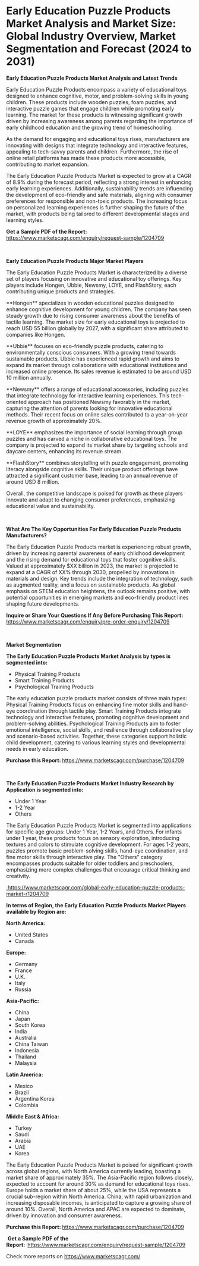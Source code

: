 <p><h1>Early Education Puzzle Products Market Analysis and Market Size: Global Industry Overview, Market Segmentation and Forecast (2024 to 2031)</h1></p><p><strong>Early Education Puzzle Products Market Analysis and Latest Trends</strong></p>
<p><p>Early Education Puzzle Products encompass a variety of educational toys designed to enhance cognitive, motor, and problem-solving skills in young children. These products include wooden puzzles, foam puzzles, and interactive puzzle games that engage children while promoting early learning. The market for these products is witnessing significant growth driven by increasing awareness among parents regarding the importance of early childhood education and the growing trend of homeschooling.</p><p>As the demand for engaging and educational toys rises, manufacturers are innovating with designs that integrate technology and interactive features, appealing to tech-savvy parents and children. Furthermore, the rise of online retail platforms has made these products more accessible, contributing to market expansion. </p><p>The Early Education Puzzle Products Market is expected to grow at a CAGR of 8.9% during the forecast period, reflecting a strong interest in enhancing early learning experiences. Additionally, sustainability trends are influencing the development of eco-friendly and safe materials, aligning with consumer preferences for responsible and non-toxic products. The increasing focus on personalized learning experiences is further shaping the future of the market, with products being tailored to different developmental stages and learning styles.</p></p>
<p><strong>Get a Sample PDF of the Report:&nbsp;</strong> <a href="https://www.marketscagr.com/enquiry/request-sample/1204709?utm_campaign=1868&utm_medium=2&utm_source=Github&utm_content=ia&utm_term=31122024&utm_id=early-education-puzzle-products">https://www.marketscagr.com/enquiry/request-sample/1204709</a></p>
<p>&nbsp;</p>
<p><strong>Early Education Puzzle Products Major Market Players</strong></p>
<p><p>The Early Education Puzzle Products Market is characterized by a diverse set of players focusing on innovative and educational toy offerings. Key players include Hongen, Ubbie, Newsmy, LOYE, and FlashStory, each contributing unique products and strategies.</p><p>**Hongen** specializes in wooden educational puzzles designed to enhance cognitive development for young children. The company has seen steady growth due to rising consumer awareness about the benefits of tactile learning. The market size for early educational toys is projected to reach USD 55 billion globally by 2027, with a significant share attributed to companies like Hongen.</p><p>**Ubbie** focuses on eco-friendly puzzle products, catering to environmentally conscious consumers. With a growing trend towards sustainable products, Ubbie has experienced rapid growth and aims to expand its market through collaborations with educational institutions and increased online presence. Its sales revenue is estimated to be around USD 10 million annually.</p><p>**Newsmy** offers a range of educational accessories, including puzzles that integrate technology for interactive learning experiences. This tech-oriented approach has positioned Newsmy favorably in the market, capturing the attention of parents looking for innovative educational methods. Their recent focus on online sales contributed to a year-on-year revenue growth of approximately 20%.</p><p>**LOYE** emphasizes the importance of social learning through group puzzles and has carved a niche in collaborative educational toys. The company is projected to expand its market share by targeting schools and daycare centers, enhancing its revenue stream.</p><p>**FlashStory** combines storytelling with puzzle engagement, promoting literacy alongside cognitive skills. Their unique product offerings have attracted a significant customer base, leading to an annual revenue of around USD 8 million.</p><p>Overall, the competitive landscape is poised for growth as these players innovate and adapt to changing consumer preferences, emphasizing educational value and sustainability.</p></p>
<p>&nbsp;</p>
<p><strong>What Are The Key Opportunities For Early Education Puzzle Products Manufacturers?</strong></p>
<p><p>The Early Education Puzzle Products market is experiencing robust growth, driven by increasing parental awareness of early childhood development and the rising demand for educational toys that foster cognitive skills. Valued at approximately $XX billion in 2023, the market is projected to expand at a CAGR of XX% through 2030, propelled by innovations in materials and design. Key trends include the integration of technology, such as augmented reality, and a focus on sustainable products. As global emphasis on STEM education heightens, the outlook remains positive, with potential opportunities in emerging markets and eco-friendly product lines shaping future developments.</p></p>
<p><strong>Inquire or Share Your Questions If Any Before Purchasing This Report:</strong> <a href="https://www.marketscagr.com/enquiry/pre-order-enquiry/1204709?utm_campaign=1868&utm_medium=2&utm_source=Github&utm_content=ia&utm_term=31122024&utm_id=early-education-puzzle-products">https://www.marketscagr.com/enquiry/pre-order-enquiry/1204709</a></p>
<p>&nbsp;</p>
<p><strong>Market Segmentation</strong></p>
<p><strong>The Early Education Puzzle Products Market Analysis by types is segmented into:</strong></p>
<p><ul><li>Physical Training Products</li><li>Smart Training Products</li><li>Psychological Training Products</li></ul></p>
<p><p>The early education puzzle products market consists of three main types: Physical Training Products focus on enhancing fine motor skills and hand-eye coordination through tactile play. Smart Training Products integrate technology and interactive features, promoting cognitive development and problem-solving abilities. Psychological Training Products aim to foster emotional intelligence, social skills, and resilience through collaborative play and scenario-based activities. Together, these categories support holistic child development, catering to various learning styles and developmental needs in early education.</p></p>
<p><strong>Purchase this Report:&nbsp;</strong><a href="https://www.marketscagr.com/purchase/1204709?utm_campaign=1868&utm_medium=2&utm_source=Github&utm_content=ia&utm_term=31122024&utm_id=early-education-puzzle-products">https://www.marketscagr.com/purchase/1204709</a></p>
<p>&nbsp;</p>
<p><strong>The Early Education Puzzle Products Market Industry Research by Application is segmented into:</strong></p>
<p><ul><li>Under 1 Year</li><li>1-2 Year</li><li>Others</li></ul></p>
<p><p>The Early Education Puzzle Products Market is segmented into applications for specific age groups: Under 1 Year, 1-2 Years, and Others. For infants under 1 year, these products focus on sensory exploration, introducing textures and colors to stimulate cognitive development. For ages 1-2 years, puzzles promote basic problem-solving skills, hand-eye coordination, and fine motor skills through interactive play. The "Others" category encompasses products suitable for older toddlers and preschoolers, emphasizing more complex challenges that encourage critical thinking and creativity.</p></p>
<p><a href="https://www.marketscagr.com/global-early-education-puzzle-products-market-r1204709?utm_campaign=1868&utm_medium=2&utm_source=Github&utm_content=ia&utm_term=31122024&utm_id=early-education-puzzle-products">&nbsp;https://www.marketscagr.com/global-early-education-puzzle-products-market-r1204709</a></p>
<p><strong>In terms of Region, the Early Education Puzzle Products Market Players available by Region are:</strong></p>
<p>
    <p> <strong> North America: </strong>
        <ul>
            <li>United States</li>
            <li>Canada</li>
        </ul>
        </p> 
    <p> <strong> Europe: </strong>
        <ul>
            <li>Germany</li>
            <li>France</li>
            <li>U.K.</li>
            <li>Italy</li>
            <li>Russia</li>
        </ul>
        </p> 
    <p> <strong> Asia-Pacific: </strong>
        <ul>
            <li>China</li>
            <li>Japan</li>
            <li>South Korea</li>
            <li>India</li>
            <li>Australia</li>
            <li>China Taiwan</li>
            <li>Indonesia</li>
            <li>Thailand</li>
            <li>Malaysia</li>
        </ul>
        </p> 
    <p> <strong> Latin America: </strong>
        <ul>
            <li>Mexico</li>
            <li>Brazil</li>
            <li>Argentina Korea</li>
            <li>Colombia</li>
        </ul>
        </p> 
    <p> <strong> Middle East & Africa: </strong>
        <ul>
            <li>Turkey</li>
            <li>Saudi</li>
            <li>Arabia</li>
            <li>UAE</li>
            <li>Korea</li>
        </ul>
    </p>
    </p>
<p><p>The Early Education Puzzle Products Market is poised for significant growth across global regions, with North America currently leading, boasting a market share of approximately 35%. The Asia-Pacific region follows closely, expected to account for around 30% as demand for educational toys rises. Europe holds a market share of about 25%, while the USA represents a crucial sub-region within North America. China, with rapid urbanization and increasing disposable incomes, is anticipated to capture a growing share of around 10%. Overall, North America and APAC are expected to dominate, driven by innovation and consumer awareness.</p></p>
<p><strong>Purchase this Report: </strong><a href="https://www.marketscagr.com/purchase/1204709?utm_campaign=1868&utm_medium=2&utm_source=Github&utm_content=ia&utm_term=31122024&utm_id=early-education-puzzle-products">https://www.marketscagr.com/purchase/1204709</a></p>
<p>&nbsp;<strong>Get a Sample PDF of the Report:&nbsp;&nbsp;</strong><a href="https://www.marketscagr.com/enquiry/request-sample/1204709?utm_campaign=1868&utm_medium=2&utm_source=Github&utm_content=ia&utm_term=31122024&utm_id=early-education-puzzle-products">https://www.marketscagr.com/enquiry/request-sample/1204709</a></p>
<p><strong></strong></p>
<p>Check more reports on <a href="https://www.marketscagr.com/?utm_campaign=1868&utm_medium=2&utm_source=Github&utm_content=ia&utm_term=31122024&utm_id=early-education-puzzle-products">https://www.marketscagr.com/</a></p>